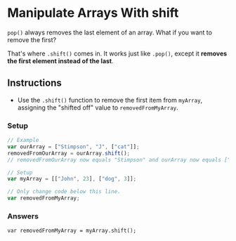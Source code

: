 # Manipulate Arrays With shift

`pop()` always removes the last element of an array. What if you want
to remove the first?

That's where `.shift()` comes in. It works just like `.pop()`, except it
**removes the first element instead of the last**.

## Instructions
 - Use the `.shift()` function to remove the first item
 from `myArray`, assigning the "shifted off" value to `removedFromMyArray`.

### Setup

```javascript
// Example
var ourArray = ["Stimpson", "J", ["cat"]];
removedFromOurArray = ourArray.shift();
// removedFromOurArray now equals "Stimpson" and ourArray now equals ["J", ["cat"]].

// Setup
var myArray = [["John", 23], ["dog", 3]];

// Only change code below this line.
var removedFromMyArray;
```

### Answers

`var removedFromMyArray = myArray.shift();`
